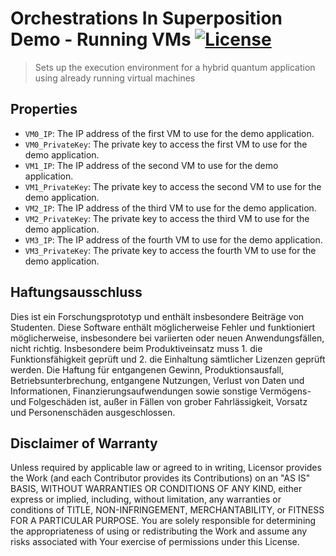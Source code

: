 # Orchestrations In Superposition Demo - Running VMs [![License](https://img.shields.io/badge/License-Apache%202.0-blue.svg)](https://opensource.org/licenses/Apache-2.0)

> Sets up the execution environment for a hybrid quantum application using already running virtual machines

## Properties

- `VM0_IP`: The IP address of the first VM to use for the demo application.
- `VM0_PrivateKey`: The private key to access the first VM to use for the demo application.
- `VM1_IP`: The IP address of the second VM to use for the demo application.
- `VM1_PrivateKey`: The private key to access the second VM to use for the demo application.
- `VM2_IP`: The IP address of the third VM to use for the demo application.
- `VM2_PrivateKey`: The private key to access the third VM to use for the demo application.
- `VM3_IP`: The IP address of the fourth VM to use for the demo application.
- `VM3_PrivateKey`: The private key to access the fourth VM to use for the demo application.

## Haftungsausschluss

Dies ist ein Forschungsprototyp und enthält insbesondere Beiträge von Studenten. 
Diese Software enthält möglicherweise Fehler und funktioniert möglicherweise, insbesondere bei variierten oder neuen Anwendungsfällen, nicht richtig. 
Insbesondere beim Produktiveinsatz muss 1. die Funktionsfähigkeit geprüft und 2. die Einhaltung sämtlicher Lizenzen geprüft werden. 
Die Haftung für entgangenen Gewinn, Produktionsausfall, Betriebsunterbrechung, entgangene Nutzungen, Verlust von Daten und Informationen, Finanzierungsaufwendungen sowie sonstige Vermögens- und Folgeschäden ist, außer in Fällen von grober Fahrlässigkeit, Vorsatz und Personenschäden ausgeschlossen.

## Disclaimer of Warranty

Unless required by applicable law or agreed to in writing, Licensor provides the Work (and each Contributor
provides its Contributions) on an "AS IS" BASIS, WITHOUT WARRANTIES OR CONDITIONS OF ANY KIND, either express
or implied, including, without limitation, any warranties or conditions of TITLE, NON-INFRINGEMENT,
MERCHANTABILITY, or FITNESS FOR A PARTICULAR PURPOSE. You are solely responsible for determining the
appropriateness of using or redistributing the Work and assume any risks associated with Your exercise of
permissions under this License.
